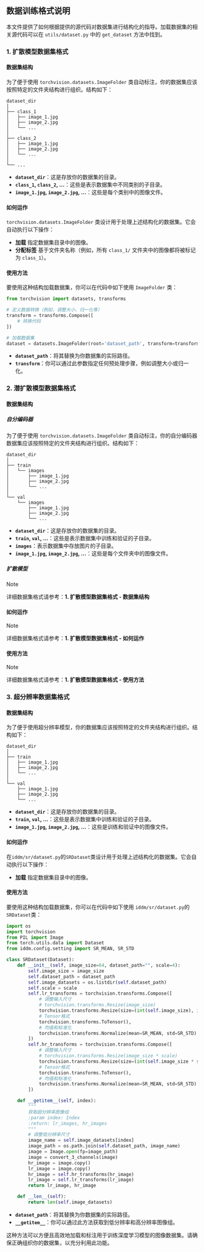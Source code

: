 ## 数据训练格式说明

本文件提供了如何根据提供的源代码对数据集进行结构化的指导。加载数据集的相关源代码可以在 `utils/dataset.py` 中的 `get_dataset` 方法中找到。

### 1. 扩散模型数据集格式

#### 数据集结构

为了便于使用 `torchvision.datasets.ImageFolder` 类自动标注，你的数据集应该按照特定的文件夹结构进行组织。结构如下：

```
dataset_dir
│
├── class_1
│   ├── image_1.jpg
│   ├── image_2.jpg
│   └── ...
│
├── class_2
│   ├── image_1.jpg
│   ├── image_2.jpg
│   └── ...
│
└── ...
```

- **`dataset_dir`**：这是存放你的数据集的目录。
- **`class_1`, `class_2`, ...**：这些是表示数据集中不同类别的子目录。
- **`image_1.jpg`, `image_2.jpg`, ...**：这些是每个类别中的图像文件。

#### 如何运作

`torchvision.datasets.ImageFolder` 类设计用于处理上述结构化的数据集。它会自动执行以下操作：

- **加载** 指定数据集目录中的图像。
- **分配标签** 基于文件夹名称（例如，所有 `class_1/` 文件夹中的图像都将被标记为 `class_1`）。

#### 使用方法

要使用这种结构加载数据集，你可以在代码中如下使用 `ImageFolder` 类：

```python
from torchvision import datasets, transforms

# 定义数据转换（例如，调整大小、归一化等）
transform = transforms.Compose([
    # 转换代码
])

# 加载数据集
dataset = datasets.ImageFolder(root='dataset_path', transform=transform)
```

- **`dataset_path`**：将其替换为你数据集的实际路径。
- **`transform`**：你可以通过此参数指定任何预处理步骤，例如调整大小或归一化。



### 2. 潜扩散模型数据集格式

#### 数据集结构

##### 自分编码器

为了便于使用 `torchvision.datasets.ImageFolder` 类自动标注，你的自分编码器数据集应该按照特定的文件夹结构进行组织。结构如下：

```
dataset_dir
│
├── train
│   └── images
│       ├── image_1.jpg
│       ├── image_2.jpg
│       └── ...
│
└── val
    └── images
        ├── image_1.jpg
        ├── image_2.jpg
        └── ...
```

- **`dataset_dir`**：这是存放你的数据集的目录。
- **`train`, `val`, ...**：这些是表示数据集中训练和验证的子目录。
- **`images`**：表示数据集中存放图片的子目录。
- **`image_1.jpg`, `image_2.jpg`, ...**：这些是每个文件夹中的图像文件。

#####  扩散模型

> [!NOTE]
>
> 详细数据集格式请参考：**1. 扩散模型数据集格式 - 数据集结构**
>


#### 如何运作

> [!NOTE]
>
> 详细数据集格式请参考：**1. 扩散模型数据集格式 - 如何运作**
>


#### 使用方法

> [!NOTE]
>
> 详细数据集格式请参考：**1. 扩散模型数据集格式 - 使用方法**
>



### 3. 超分辨率数据集格式

#### 数据集结构

为了便于使用超分辨率模型，你的数据集应该按照特定的文件夹结构进行组织。结构如下：

```
dataset_dir
│
├── train
│   ├── image_1.jpg
│   ├── image_2.jpg
│   └── ...
│
└── val
    ├── image_1.jpg
    ├── image_2.jpg
    └── ...
```

- **`dataset_dir`**：这是存放你的数据集的目录。
- **`train`, `val`, ...**：这些是表示数据集中训练和验证的子目录。
- **`image_1.jpg`, `image_2.jpg`, ...**：这些是训练和验证中的图像文件。

#### 如何运作

在`iddm/sr/dataset.py`的`SRDataset`类设计用于处理上述结构化的数据集。它会自动执行以下操作：

- **加载** 指定数据集目录中的图像。

#### 使用方法

要使用这种结构加载数据集，你可以在代码中如下使用 `iddm/sr/dataset.py`的`SRDataset`类：

```python
import os
import torchvision
from PIL import Image
from torch.utils.data import Dataset
from iddm.config.setting import SR_MEAN, SR_STD

class SRDataset(Dataset):
    def __init__(self, image_size=64, dataset_path="", scale=4):
        self.image_size = image_size
        self.dataset_path = dataset_path
        self.image_datasets = os.listdir(self.dataset_path)
        self.scale = scale
        self.lr_transforms = torchvision.transforms.Compose([
            # 调整输入尺寸
            # torchvision.transforms.Resize(image_size)
            torchvision.transforms.Resize(size=(int(self.image_size), int(self.image_size))),
            # Tensor格式
            torchvision.transforms.ToTensor(),
            # 均值和标准化
            torchvision.transforms.Normalize(mean=SR_MEAN, std=SR_STD)
        ])
        self.hr_transforms = torchvision.transforms.Compose([
            # 调整输入尺寸
            # torchvision.transforms.Resize(image_size * scale)
            torchvision.transforms.Resize(size=(int(self.image_size * self.scale), int(self.image_size * self.scale))),
            # Tensor格式
            torchvision.transforms.ToTensor(),
            # 均值和标准化
            torchvision.transforms.Normalize(mean=SR_MEAN, std=SR_STD)
        ])

    def __getitem__(self, index):
        """
        获取超分辨率图像组
        :param index: Index
        :return: lr_images, hr_images
        """
        # 调整低分辨率尺寸
        image_name = self.image_datasets[index]
        image_path = os.path.join(self.dataset_path, image_name)
        image = Image.open(fp=image_path)
        image = convert_3_channels(image)
        hr_image = image.copy()
        lr_image = image.copy()
        hr_image = self.hr_transforms(hr_image)
        lr_image = self.lr_transforms(lr_image)
        return lr_image, hr_image

    def __len__(self):
        return len(self.image_datasets)
```

- **`dataset_path`**：将其替换为你数据集的实际路径。
- **`__getitem__`**：你可以通过此方法获取到低分辨率和高分辨率图像组。



这种方法可以方便且高效地加载和标注用于训练深度学习模型的图像数据集。请确保正确组织你的数据集，以充分利用此功能。
